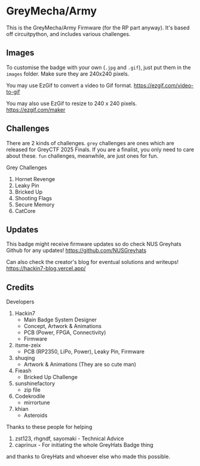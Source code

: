 # GreyMecha/Army

This is the GreyMecha/Army Firmware (for the RP part anyway). It's based off circuitpython, and includes various challenges.


## Images

To customise the badge with your own (`.jpg` and `.gif`), just put them in the `images` folder. 
Make sure they are 240x240 pixels.

You may use EzGif to convert a video to Gif format. https://ezgif.com/video-to-gif

You may also use EzGif to resize to 240 x 240 pixels. https://ezgif.com/maker


## Challenges

There are 2 kinds of challenges. 
`grey` challenges are ones which are released for GreyCTF 2025 Finals. If you are a finalist, you only need to care about these.
`fun` challenges, meanwhile, are just ones for fun. 

Grey Challenges
1. Hornet Revenge
2. Leaky Pin
3. Bricked Up
3. Shooting Flags
4. Secure Memory
5. CatCore


## Updates

This badge might receive firmware updates so do check NUS Greyhats Github for any updates!
https://github.com/NUSGreyhats

Can also check the creator's blog for eventual solutions and writeups!
https://hackin7-blog.vercel.app/


## Credits

Developers

1. Hackin7 
    - Main Badge System Designer
    - Concept, Artwork & Animations
    - PCB (Power, FPGA, Connectivity)
    - Firmware
2. itsme-zeix 
    - PCB (RP2350, LiPo, Power), Leaky Pin, Firmware
3. shuqing 
    - Artwork & Animations (They are so cute man)
4. Fieash
    - Bricked Up Challenge
5. sunshinefactory
    - zip file
6. Codekrodile
    - mirrortune
7. khian
    - Asteroids

Thanks to these people for helping

1. zst123, rhgndf, sayomaki - Technical Advice
2. caprinux - For initiating the whole GreyHats Badge thing

and thanks to GreyHats and whoever else who made this possible.